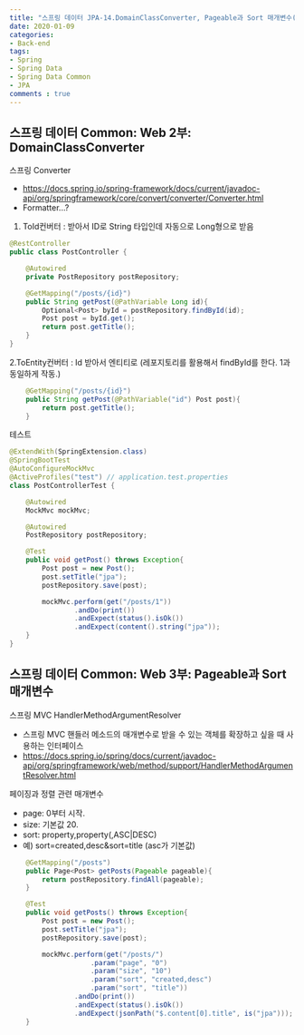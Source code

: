 ```yaml
---
title: "스프링 데이터 JPA-14.DomainClassConverter, Pageable과 Sort 매개변수(스프링 데이터 Common:Web)"
date: 2020-01-09
categories: 
- Back-end
tags:
- Spring 
- Spring Data
- Spring Data Common
- JPA
comments : true
---
```


## 스프링 데이터 Common: Web 2부: DomainClassConverter
스프링 Converter
- https://docs.spring.io/spring-framework/docs/current/javadoc-api/org/springframework/core/convert/converter/Converter.html
- Formatter...? 


1. ToId컨버터 : 받아서 ID로
String 타입인데 자동으로 Long형으로 받음
~~~java
@RestController
public class PostController {

    @Autowired
    private PostRepository postRepository;

    @GetMapping("/posts/{id}")
    public String getPost(@PathVariable Long id){
        Optional<Post> byId = postRepository.findById(id);
        Post post = byId.get();
        return post.getTitle();
    }
}
~~~


2.ToEntity컨버터 : Id 받아서 엔티티로 (레포지토리를 활용해서 findById를 한다. 1과 동일하게 작동.) 

~~~java
    @GetMapping("/posts/{id}")
    public String getPost(@PathVariable("id") Post post){
        return post.getTitle();
    }
~~~

테스트
~~~java
@ExtendWith(SpringExtension.class)
@SpringBootTest
@AutoConfigureMockMvc
@ActiveProfiles("test") // application.test.properties
class PostControllerTest {

    @Autowired
    MockMvc mockMvc;

    @Autowired
    PostRepository postRepository;

    @Test
    public void getPost() throws Exception{
        Post post = new Post();
        post.setTitle("jpa");
        postRepository.save(post);

        mockMvc.perform(get("/posts/1"))
                .andDo(print())
                .andExpect(status().isOk())
                .andExpect(content().string("jpa"));
    }
}
~~~



## 스프링 데이터 Common: Web 3부: Pageable과 Sort 매개변수
스프링 MVC HandlerMethodArgumentResolver
- 스프링 MVC 핸들러 메소드의 매개변수로 받을 수 있는 객체를 확장하고 싶을 때 사용하는 인터페이스
- https://docs.spring.io/spring/docs/current/javadoc-api/org/springframework/web/method/support/HandlerMethodArgumentResolver.html

페이징과 정렬 관련 매개변수
- page: 0부터 시작.
- size: 기본값 20.
- sort: property,property(,ASC|DESC)
- 예) sort=created,desc&sort=title (asc가 기본값)


~~~java
    @GetMapping("/posts")
    public Page<Post> getPosts(Pageable pageable){
        return postRepository.findAll(pageable);
    }
~~~    

~~~java
    @Test
    public void getPosts() throws Exception{
        Post post = new Post();
        post.setTitle("jpa");
        postRepository.save(post);

        mockMvc.perform(get("/posts/")
                    .param("page", "0")
                    .param("size", "10")
                    .param("sort", "created,desc")
                    .param("sort", "title"))
                .andDo(print())
                .andExpect(status().isOk())
                .andExpect(jsonPath("$.content[0].title", is("jpa")));
    }
~~~    

